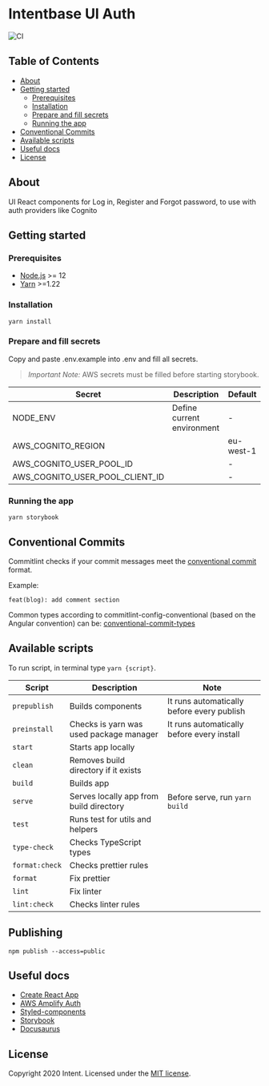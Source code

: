 # Intentbase UI Auth

![CI](https://github.com/dotintent/intentbase-ui-auth/workflows/Continuous%20Integration/badge.svg)

## Table of Contents

- [About](#-about)
- [Getting started](#-getting-started)
  - [Prerequisites](#-prerequisites)
  - [Installation](#-installation)
  - [Prepare and fill secrets](#-prepare-and-fill-secrets)
  - [Running the app](#-running-the-app)
- [Conventional Commits](#-conventional-commits)
- [Available scripts](#-available-scripts)
- [Useful docs](#-useful-docs)
- [License](#-license)

## About

UI React components for Log in, Register and Forgot password, to use with auth providers like Cognito

## Getting started

### Prerequisites

- [Node.js](https://nodejs.org/en/) >= 12
- [Yarn](https://classic.yarnpkg.com/lang/en/) >=1.22

### Installation

```shell script
yarn install
```

### Prepare and fill secrets

Copy and paste .env.example into .env and fill all secrets.

> _Important Note:_ AWS secrets must be filled before starting storybook.

| Secret                          | Description                | Default   |
| ------------------------------- | -------------------------- | --------- |
| NODE_ENV                        | Define current environment | -         |
| AWS_COGNITO_REGION              |                            | eu-west-1 |
| AWS_COGNITO_USER_POOL_ID        |                            | -         |
| AWS_COGNITO_USER_POOL_CLIENT_ID |                            | -         |

### Running the app

```shell script
yarn storybook
```

## Conventional Commits

Commitlint checks if your commit messages meet the [conventional commit](https://www.conventionalcommits.org/en/v1.0.0/) format.

Example:

```git
feat(blog): add comment section
```

Common types according to commitlint-config-conventional (based on the Angular convention) can be:
[conventional-commit-types](https://github.com/commitizen/conventional-commit-types/blob/master/index.json)

## Available scripts

To run script, in terminal type `yarn {script}`.

| Script         | Description                             | Note                                       |
| -------------- | --------------------------------------- | ------------------------------------------ |
| `prepublish`   | Builds components                       | It runs automatically before every publish |
| `preinstall`   | Checks is yarn was used package manager | It runs automatically before every install |
| `start`        | Starts app locally                      |                                            |
| `clean`        | Removes build directory if it exists    |                                            |
| `build`        | Builds app                              |                                            |
| `serve`        | Serves locally app from build directory | Before serve, run `yarn build`             |
| `test`         | Runs test for utils and helpers         |                                            |
| `type-check`   | Checks TypeScript types                 |                                            |
| `format:check` | Checks prettier rules                   |                                            |
| `format`       | Fix prettier                            |                                            |
| `lint`         | Fix linter                              |                                            |
| `lint:check`   | Checks linter rules                     |                                            |

## Publishing

```shell script
npm publish --access=public
```

## Useful docs

- [Create React App](https://github.com/facebook/create-react-app)
- [AWS Amplify Auth](https://docs.amplify.aws/lib/auth/getting-started/q/platform/js)
- [Styled-components](https://styled-components.com/docs)
- [Storybook](https://storybook.js.org/docs/react/get-started/introduction)
- [Docusaurus](https://v2.docusaurus.io/docs/)

## License

Copyright 2020 Intent.
Licensed under the [MIT license](LICENSE).
